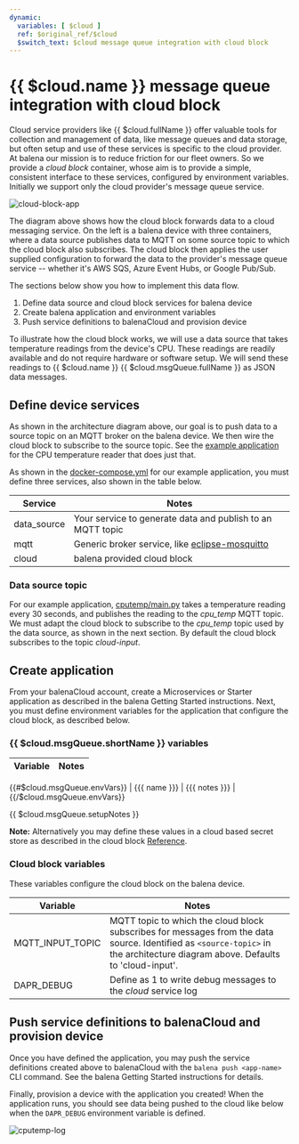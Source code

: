 ```yaml
---
dynamic:
  variables: [ $cloud ]
  ref: $original_ref/$cloud
  $switch_text: $cloud message queue integration with cloud block
---
```


# {{ $cloud.name }} message queue integration with cloud block

Cloud service providers like {{ $cloud.fullName }} offer valuable tools for collection and management of data, like message queues and data storage, but often setup and use of these services is specific to the cloud provider. At balena our mission is to reduce friction for our fleet owners. So we provide a *cloud block* container, whose aim is to provide a simple, consistent interface to these services, configured by environment variables. Initially we support only the cloud provider's message queue service.

![cloud-block-app](/img/integrations/cloud-block/cloud-block-app.png)

The diagram above shows how the cloud block forwards data to a cloud messaging service. On the left is a balena device with three containers, where a data source publishes data to MQTT on some source topic to which the cloud block also subscribes. The cloud block then applies the user supplied configuration to forward the data to the provider's message queue service -- whether it's AWS SQS, Azure Event Hubs, or Google Pub/Sub.

The sections below show you how to implement this data flow.

 1. Define data source and cloud block services for balena device
 1. Create balena application and environment variables
 1. Push service definitions to balenaCloud and provision device

To illustrate how the cloud block works, we will use a data source that takes temperature readings from the device's CPU. These readings are readily available and do not require hardware or software setup. We will send these readings to {{ $cloud.name }} {{ $cloud.msgQueue.fullName }} as JSON data messages.

## Define device services

As shown in the architecture diagram above, our goal is to push data to a source topic on an MQTT broker on the balena device. We then wire the cloud block to subscribe to the source topic. See the [example application](https://github.com/balena-io-playground/cloudBlock/tree/main/examples/cputemp) for the CPU temperature reader that does just that.

As shown in the [docker-compose.yml](https://github.com/balena-io-playground/cloudBlock/tree/main/examples/cputemp/docker-compose.yml) for our example application, you must define three services, also shown in the table below.

| Service    | Notes                                                                                                                                                       |
|------------|-------------------------------------------------------------------------------------------------------------------------------------------------------------|
| data_source|Your service to generate data and publish to an MQTT topic                                                                                                   |
| mqtt       |Generic broker service, like [eclipse-mosquitto](https://hub.docker.com/_/eclipse-mosquitto)                                                                   |
| cloud      |                                                                                         balena provided cloud block|

### Data source topic
For our example application, [cputemp/main.py](https://github.com/balena-io-playground/cloudBlock/tree/main/examples/cputemp/cputemp/main.py) takes a temperature reading every 30 seconds, and publishes the reading to the *cpu_temp* MQTT topic. We must adapt the cloud block to subscribe to the *cpu_temp* topic used by the data source, as shown in the next section. By default the cloud block subscribes to the topic *cloud-input*.

## Create application
From your balenaCloud account, create a Microservices or Starter application as described in the balena Getting Started instructions. Next, you must define environment variables for the application that configure the cloud block, as described below.

### {{ $cloud.msgQueue.shortName }} variables

| Variable   | Notes                                              |
|------------|----------------------------------------------------|
{{#$cloud.msgQueue.envVars}}
   | {{{ name }}}              | {{{ notes }}}                              |
{{/$cloud.msgQueue.envVars}}

{{ $cloud.msgQueue.setupNotes }}

__Note:__ Alternatively you may define these values in a cloud based secret store as described in the cloud block [Reference](/learn/develop/integrations/cloud-block-reference/{{$cloud.id}}/#configuration-via-secret-store).

### Cloud block variables
These variables configure the cloud block on the balena device.

| Variable              | Notes                                                                                                                                             |
|-----------------------|---------------------------------------------------------------------------------------------------------------------------------------------------|
|MQTT_INPUT_TOPIC|MQTT topic to which the cloud block subscribes for messages from the data source. Identified as `<source-topic>` in the architecture diagram above. Defaults to 'cloud-input'. |
|DAPR_DEBUG      |Define as 1 to write debug messages to the *cloud* service log                                                                                                   |

## Push service definitions to balenaCloud and provision device
Once you have defined the application, you may push the service definitions created above to balenaCloud with the `balena push <app-name>` CLI command. See the balena Getting Started instructions for details.

Finally, provision a device with the application you created! When the application runs, you should see data being pushed to the cloud like below when the `DAPR_DEBUG` environment variable is defined.

![cputemp-log](/img/integrations/cloud-block/cputemp-log.png)
